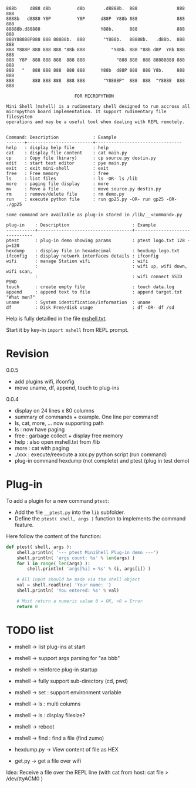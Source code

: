 ```
888b     d888 d8b          d8b       .d8888b.  888               888 888
8888b   d8888 Y8P          Y8P      d88P  Y88b 888               888 888
88888b.d88888                       Y88b.      888               888 888
888Y88888P888 888 88888b.  888       "Y888b.   88888b.   .d88b.  888 888
888 Y888P 888 888 888 "88b 888          "Y88b. 888 "88b d8P  Y8b 888 888
888  Y8P  888 888 888  888 888            "888 888  888 88888888 888 888
888   "   888 888 888  888 888      Y88b  d88P 888  888 Y8b.     888 888
888       888 888 888  888 888       "Y8888P"  888  888  "Y8888  888 888

                          FOR MICROPYTHON

Mini Shell (mshell) is a rudimentary shell designed to run accross all
micropython board implementation. It support rudimentary file filesystem
operations and may be a useful tool when dealing with REPL remotely.


Command: Description             : Example
-------+-------------------------+---------------------------------
help   : display help file       : help
cat    : display file content    : cat main.py
cp     : Copy file (binary)      : cp source.py destin.py
edit   : start text editor       : pye main.py
exit   : exit mini-shell         : exit
free   : Free memory             : free
ls     : list files              : ls -OR- ls /lib
more   : paging file display     : more
mv     : Move a file             : move source.py destin.py
rm     : remove/delete file      : rm demo.py
run    : execute python file     : run gp25.py -OR- run gp25 -OR- ./gp25

some command are available as plug-in stored in /lib/__<command>.py

plug-in    : Description                        : Example
-----------+------------------------------------+-------------------------------
ptest      : plug-in demo showing params        : ptest logo.txt 128 -p=120
hexdump    : display file in hexadecimal        : hexdump logo.txt
ifconfig   : display network interfaces details : ifconfig
wifi       : manage Station wifi                : wifi
           :                                    : wifi up, wifi down, wifi scan,
           :                                    : wifi connect SSID PSWD
touch      : create empty file                  : touch data.log
append     : append text to file                : append target.txt "What men?"
uname      : System identification/information  : uname
df         : Disk Free/disk usage               : df -OR- df /sd
```
Help is fully detailled in the file [mshell.txt](lib/mshell.txt).

Start it by key-in `import mshell` from REPL prompt.

# Revision

0.0.5
* add plugins wifi, ifconfig
* move uname, df, append, touch to plug-ins

0.0.4
* display on 24 lines x 80 columns
* summary of commands + example. One line per command!
* ls, cat, more, ... now supporting path
* ls : now have paging
* free : garbage collect + display free memory
* help : also open mshell.txt from /lib
* more : cat with paging
* ./xxx : execute/reexcute a xxx.py python script (run command)
* plug-in command hexdump (not complete) and ptest (plug in test demo)

# Plug-in

To add a plugin for a new command `ptest`:
* Add the file `__ptest.py` into the `lib` subfolder.
* Define the `ptest( shell, args )` function to implements the command feature.

Here follow the content of the function:

``` python
def ptest( shell, args ):
	shell.println( '--- ptest MiniShell Plug-in demo ---')
	shell.println( 'args count: %s' % len(args) )
	for i in range( len(args) ):
		shell.println( 'args[%i] = %s' % (i, args[i]) )

	# All input should be made via the shell object
	val = shell.readline( 'Your name: ')
	shell.println( 'You entered: %s' % val)

	# Must return a numeric value 0 = OK, >0 = Error
	return 0
```

# TODO list

* mshell -> list plug-ins at start
* mshell -> support args parsing for "aa bbb"
* mshell -> reinforce plug-in startup
* mshell -> fully support sub-directory (cd, pwd)
* mshell -> set : support environment variable
* mshell -> ls : multi columns
* mshell -> ls : display filesize?
* mshell -> reboot
* mshell -> find : find a file (find zumo)
* hexdump.py -> View content of file as HEX

* get.py -> get a file over wifi

Idea: Receive a file over the REPL line (with cat from host: cat file > /dev/ttyACM0 )
